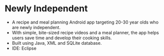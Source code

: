 # Newly Independent
- A recipe and meal planning Android app targeting 20-30 year olds who are newly independent. 
- With simple, bite-sized recipe videos and a meal planner, the app helps users save time and develop their cooking skills.
- Built using Java, XML and SQLite database.
- IDE: Eclipse
